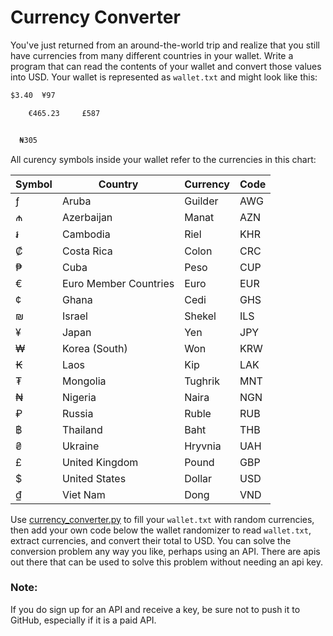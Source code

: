# Currency Converter

You've just returned from an around-the-world trip and realize that you still have currencies from many different countries in your wallet.  Write a program that can read the contents of your wallet and convert those values into USD.  Your wallet is represented as `wallet.txt` and might look like this:
```txt
$3.40  ¥97

    €465.23     £587


  ₦305
```

All curency symbols inside your wallet refer to the currencies in this chart:

Symbol|Country|Currency|Code
------|-------|--------|----
ƒ|Aruba|Guilder|AWG
₼|Azerbaijan|Manat|AZN
៛|Cambodia|Riel|KHR
₡|Costa Rica|Colon|CRC
₱|Cuba|Peso|CUP
€|Euro Member Countries|Euro|EUR
¢|Ghana|Cedi|GHS
₪|Israel|Shekel|ILS
¥|Japan|Yen|JPY
₩|Korea (South)|Won|KRW
₭|Laos|Kip|LAK
₮|Mongolia|Tughrik|MNT
₦|Nigeria|Naira|NGN
₽|Russia|Ruble|RUB
฿|Thailand|Baht|THB
₴|Ukraine|Hryvnia|UAH
£|United Kingdom|Pound|GBP
$|United States|Dollar|USD
₫|Viet Nam|Dong|VND


Use [currency_converter.py](currency_converter.py) to fill your `wallet.txt` with random currencies, then add your own code below the wallet randomizer to read `wallet.txt`, extract currencies, and convert their total to USD.  You can solve the conversion problem any way you like, perhaps using an API.  There are apis out there that can be used to solve this problem without needing an api key.

### Note:
If you do sign up for an API and receive a key, be sure not to push it to GitHub, especially if it is a paid API.
